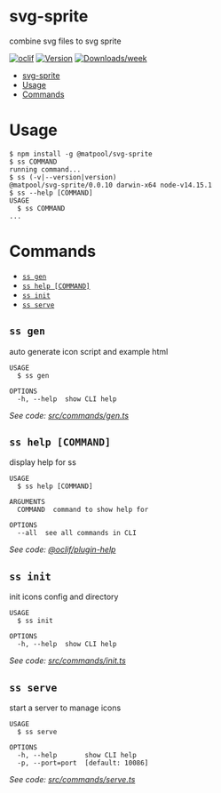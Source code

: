 # svg-sprite

combine svg files to svg sprite

[![oclif](https://img.shields.io/badge/cli-oclif-brightgreen.svg)](https://oclif.io)
[![Version](https://img.shields.io/npm/v/svg-icons-tool.svg)](https://npmjs.org/package/svg-icons-tool)
[![Downloads/week](https://img.shields.io/npm/dw/svg-icons-tool.svg)](https://npmjs.org/package/svg-icons-tool)

<!-- toc -->
* [svg-sprite](#svg-sprite)
* [Usage](#usage)
* [Commands](#commands)
<!-- tocstop -->

# Usage

<!-- usage -->
```sh-session
$ npm install -g @matpool/svg-sprite
$ ss COMMAND
running command...
$ ss (-v|--version|version)
@matpool/svg-sprite/0.0.10 darwin-x64 node-v14.15.1
$ ss --help [COMMAND]
USAGE
  $ ss COMMAND
...
```
<!-- usagestop -->

# Commands

<!-- commands -->
* [`ss gen`](#ss-gen)
* [`ss help [COMMAND]`](#ss-help-command)
* [`ss init`](#ss-init)
* [`ss serve`](#ss-serve)

## `ss gen`

auto generate icon script and example html

```
USAGE
  $ ss gen

OPTIONS
  -h, --help  show CLI help
```

_See code: [src/commands/gen.ts](https://github.com/btc8/svg-icons-tool/blob/v0.0.10/src/commands/gen.ts)_

## `ss help [COMMAND]`

display help for ss

```
USAGE
  $ ss help [COMMAND]

ARGUMENTS
  COMMAND  command to show help for

OPTIONS
  --all  see all commands in CLI
```

_See code: [@oclif/plugin-help](https://github.com/oclif/plugin-help/blob/v3.2.2/src/commands/help.ts)_

## `ss init`

init icons config and directory

```
USAGE
  $ ss init

OPTIONS
  -h, --help  show CLI help
```

_See code: [src/commands/init.ts](https://github.com/btc8/svg-icons-tool/blob/v0.0.10/src/commands/init.ts)_

## `ss serve`

start a server to manage icons

```
USAGE
  $ ss serve

OPTIONS
  -h, --help       show CLI help
  -p, --port=port  [default: 10086]
```

_See code: [src/commands/serve.ts](https://github.com/btc8/svg-icons-tool/blob/v0.0.10/src/commands/serve.ts)_
<!-- commandsstop -->
